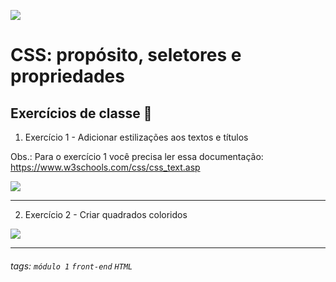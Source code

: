 ![](https://i.imgur.com/xG74tOh.png)

# CSS: propósito, seletores e propriedades

## Exercícios de classe 🏫

1. Exercício 1 - Adicionar estilizações aos textos e títulos

Obs.: Para o exercício 1 você precisa ler essa documentação:
https://www.w3schools.com/css/css_text.asp

![](https://i.imgur.com/mPx98DX.png)

    

---

2. Exercício 2 -  Criar quadrados coloridos

![](https://i.imgur.com/99ol1bl.png)

    
---

###### tags: `módulo 1` `front-end` `HTML`

